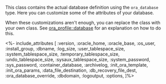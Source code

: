 This class contains the actual database definition using the `ora_database` type. Here you can customize some of the attributes of your database.

When these customizations aren't enough, you can replace the class with your own class. See [ora_profile::database](./database.html) for an explanation on how to do this.

<%- include_attributes [
  :version,
  :oracle_home,
  :oracle_base,
  :os_user,
  :install_group,
  :dbname,
  :log_size,
  :user_tablespace_size,
  :system_tablespace_size,
  :temporary_tablespace_size,
  :undo_tablespace_size,
  :sysaux_tablespace_size,
  :system_password,
  :sys_password,
  :container_database,
  :archivelog,
  :init_ora_template,
  :init_ora_params,
  :data_file_destination,
  :db_recovery_file_dest,
  :ora_database_override,
  :dbdomain,
  :logoutput,
  :options,
]%>
